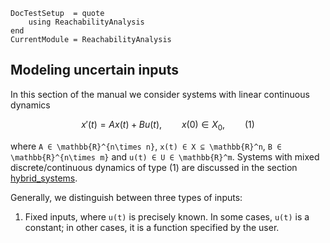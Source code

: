 ```@meta
DocTestSetup  = quote
    using ReachabilityAnalysis
end
CurrentModule = ReachabilityAnalysis
```

## Modeling uncertain inputs

In this section of the manual we consider systems with linear continuous dynamics

```math
x'(t) = Ax(t) + Bu(t),\qquad x(0) ∈ X_0,\qquad (1)
```
where ``A ∈ \mathbb{R}^{n\times n}``, ``x(t) ∈ X ⊆ \mathbb{R}^n``,
``B ∈ \mathbb{R}^{n\times m}`` and ``u(t) ∈ U ∈ \mathbb{R}^m``.
Systems with mixed discrete/continuous dynamics of type (1) are discussed
in the section [hybrid_systems](@ref).

Generally, we distinguish between three types of inputs:

1. Fixed inputs, where ``u(t)`` is precisely known. In some cases, ``u(t)`` is a constant;
   in other cases, it is a function specified by the user.
